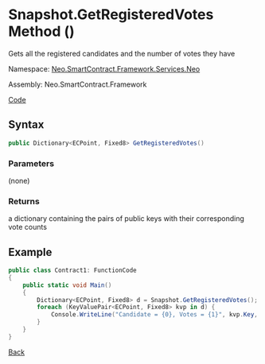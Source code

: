 # Snapshot.GetRegisteredVotes Method ()

Gets all the registered candidates and the number of votes they have

Namespace: [Neo.SmartContract.Framework.Services.Neo](../../neo.md)

Assembly: Neo.SmartContract.Framework

[Code](https://github.com/eonbl/neo/blob/votingSDK/neo/Persistence/Snapshot.cs)

## Syntax

```c#
public Dictionary<ECPoint, Fixed8> GetRegisteredVotes()
```

### Parameters

(none)

### Returns

a dictionary containing the pairs of public keys with their corresponding vote counts

## Example

```c#
public class Contract1: FunctionCode
{
	public static void Main()
	{
		Dictionary<ECPoint, Fixed8> d = Snapshot.GetRegisteredVotes();
		foreach (KeyValuePair<ECPoint, Fixed8> kvp in d) {
			Console.WriteLine("Candidate = {0}, Votes = {1}", kvp.Key, kvp.Value);
		}
	}
}
```


[Back](../Voting.md)